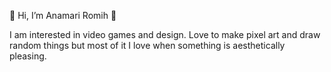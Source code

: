 👋 Hi, I’m Anamari Romih 👋

I am interested in video games and design. Love to make pixel art and draw random things but most of it I love when something is aesthetically pleasing. 

<!---
AnamariR/AnamariR is a ✨ special ✨ repository because its `README.md` (this file) appears on your GitHub profile.
You can click the Preview link to take a look at your changes.
--->
